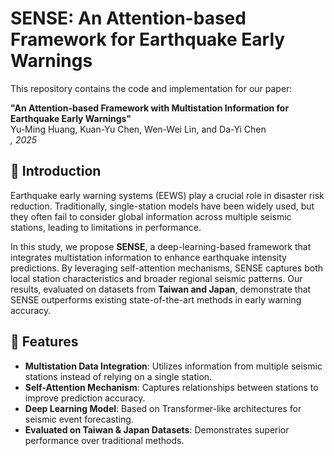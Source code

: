 # SENSE: An Attention-based Framework for Earthquake Early Warnings

This repository contains the code and implementation for our paper:

**"An Attention-based Framework with Multistation Information for Earthquake Early Warnings"**  
Yu-Ming Huang, Kuan-Yu Chen, Wen-Wei Lin, and Da-Yi Chen  
*, 2025*  

## 📖 Introduction
Earthquake early warning systems (EEWS) play a crucial role in disaster risk reduction. Traditionally, single-station models have been widely used, but they often fail to consider global information across multiple seismic stations, leading to limitations in performance. 

In this study, we propose **SENSE**, a deep-learning-based framework that integrates multistation information to enhance earthquake intensity predictions. By leveraging self-attention mechanisms, SENSE captures both local station characteristics and broader regional seismic patterns. Our results, evaluated on datasets from **Taiwan and Japan**, demonstrate that SENSE outperforms existing state-of-the-art methods in early warning accuracy.

## 🚀 Features
- **Multistation Data Integration**: Utilizes information from multiple seismic stations instead of relying on a single station.
- **Self-Attention Mechanism**: Captures relationships between stations to improve prediction accuracy.
- **Deep Learning Model**: Based on Transformer-like architectures for seismic event forecasting.
- **Evaluated on Taiwan & Japan Datasets**: Demonstrates superior performance over traditional methods.
